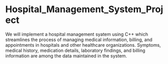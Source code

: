 # Hospital_Management_System_Project
We will implement a hospital management syatem using C++ which streamlines the process of managing medical information, billing, and appointments in hospitals and other healthcare organizations. Symptoms, medical history, medication details, laboratory findings, and billing information are among the data maintained in the system.
